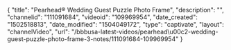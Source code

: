 {
    "title": "Pearhead&reg; Wedding Guest Puzzle Photo Frame",
    "description": "",
    "channelid": "111091684",
    "videoid": "109969954",
    "date_created": "1502518813",
    "date_modified": "1504049172",
    "type": "captivate",
    "layout": "channelVideo",
    "url": "\/bbbusa-latest-videos\/pearhead\u00c2-wedding-guest-puzzle-photo-frame-3-notes\/111091684-109969954"
}